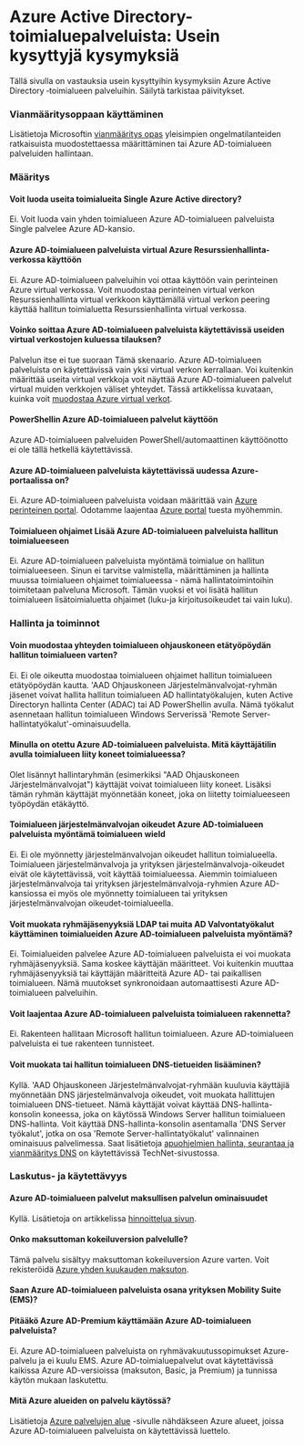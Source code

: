 <properties
    pageTitle="Usein kysyttyjä kysymyksiä - Azure Active Directory-toimialuepalveluista | Microsoft Azure"
    description="Usein kysyttyjä kysymyksiä Azure Active Directory-toimialueen palveluista"
    services="active-directory-ds"
    documentationCenter=""
    authors="mahesh-unnikrishnan"
    manager="stevenpo"
    editor="curtand"/>

<tags
    ms.service="active-directory-ds"
    ms.workload="identity"
    ms.tgt_pltfrm="na"
    ms.devlang="na"
    ms.topic="article"
    ms.date="10/19/2016"
    ms.author="maheshu"/>

# <a name="azure-active-directory-domain-services-frequently-asked-questions-faqs"></a>Azure Active Directory-toimialuepalveluista: Usein kysyttyjä kysymyksiä

Tällä sivulla on vastauksia usein kysyttyihin kysymyksiin Azure Active Directory ‑toimialueen palveluihin. Säilytä tarkistaa päivitykset.

### <a name="troubleshooting-guide"></a>Vianmääritysoppaan käyttäminen
Lisätietoja Microsoftin [vianmääritys opas](active-directory-ds-troubleshooting.md) yleisimpien ongelmatilanteiden ratkaisuista muodostettaessa määrittäminen tai Azure AD-toimialueen palveluiden hallintaan.


### <a name="configuration"></a>Määritys

#### <a name="can-i-create-multiple-domains-for-a-single-azure-ad-directory"></a>Voit luoda useita toimialueita Single Azure Active directory?
Ei. Voit luoda vain yhden toimialueen Azure AD-toimialueen palveluista Single palvelee Azure AD-kansio.  

#### <a name="can-i-enable-azure-ad-domain-services-in-an-azure-resource-manager-virtual-network"></a>Azure AD-toimialueen palveluista virtual Azure Resurssienhallinta-verkossa käyttöön
Ei. Azure AD-toimialueen palveluihin voi ottaa käyttöön vain perinteinen Azure virtual verkossa. Voit muodostaa perinteinen virtual verkon Resurssienhallinta virtual verkkoon käyttämällä virtual verkon peering käyttää hallitun toimialuetta Resurssienhallinta virtual verkossa.

#### <a name="can-i-make-azure-ad-domain-services-available-in-multiple-virtual-networks-within-my-subscription"></a>Voinko soittaa Azure AD-toimialueen palveluista käytettävissä useiden virtual verkostojen kuluessa tilauksen?
Palvelun itse ei tue suoraan Tämä skenaario. Azure AD-toimialueen palveluista on käytettävissä vain yksi virtual verkon kerrallaan. Voi kuitenkin määrittää useita virtual verkkoja voit näyttää Azure AD-toimialueen palvelut virtual muiden verkkojen väliset yhteydet. Tässä artikkelissa kuvataan, kuinka voit [muodostaa Azure virtual verkot](../vpn-gateway/virtual-networks-configure-vnet-to-vnet-connection.md).

#### <a name="can-i-enable-azure-ad-domain-services-using-powershell"></a>PowerShellin Azure AD-toimialueen palvelut käyttöön
Azure AD-toimialueen palveluiden PowerShell/automaattinen käyttöönotto ei ole tällä hetkellä käytettävissä.

#### <a name="is-azure-ad-domain-services-available-in-the-new-azure-portal"></a>Azure AD-toimialueen palveluista käytettävissä uudessa Azure-portaalissa on?
Ei. Azure AD-toimialueen palveluista voidaan määrittää vain [Azure perinteinen portal](https://manage.windowsazure.com). Odotamme laajentaa [Azure portal](https://portal.azure.com) tuesta myöhemmin.

#### <a name="can-i-add-domain-controllers-to-an-azure-ad-domain-services-managed-domain"></a>Toimialueen ohjaimet Lisää Azure AD-toimialueen palveluista hallitun toimialueeseen
Ei. Azure AD-toimialueen palveluista myöntämä toimialue on hallitun toimialueeseen. Sinun ei tarvitse valmistella, määrittäminen ja hallinta muussa toimialueen ohjaimet toimialueessa - nämä hallintatoimintoihin toimitetaan palveluna Microsoft. Tämän vuoksi et voi lisätä hallitun toimialueen lisätoimialuetta ohjaimet (luku-ja kirjoitusoikeudet tai vain luku).

### <a name="administration-and-operations"></a>Hallinta ja toiminnot

#### <a name="can-i-connect-to-the-domain-controller-for-my-managed-domain-using-remote-desktop"></a>Voin muodostaa yhteyden toimialueen ohjauskoneen etätyöpöydän hallitun toimialueen varten?
Ei. Ei ole oikeutta muodostaa toimialueen ohjaimet hallitun toimialueen etätyöpöydän kautta. 'AAD Ohjauskoneen Järjestelmänvalvojat-ryhmän jäsenet voivat hallita hallitun toimialueen AD hallintatyökalujen, kuten Active Directoryn hallinta Center (ADAC) tai AD PowerShellin avulla. Nämä työkalut asennetaan hallitun toimialueen Windows Serverissä 'Remote Server-hallintatyökalut'-ominaisuudella.

#### <a name="ive-enabled-azure-ad-domain-services-what-user-account-do-i-use-to-domain-join-machines-to-this-domain"></a>Minulla on otettu Azure AD-toimialueen palveluista. Mitä käyttäjätilin avulla toimialueen liity koneet toimialueessa?
Olet lisännyt hallintaryhmän (esimerkiksi "AAD Ohjauskoneen Järjestelmänvalvojat") käyttäjät voivat toimialueen liity koneet. Lisäksi tämän ryhmän käyttäjät myönnetään koneet, joka on liitetty toimialueeseen työpöydän etäkäyttö.

#### <a name="can-i-wield-domain-administrator-privileges-for-the-domain-provided-by-azure-ad-domain-services"></a>Toimialueen järjestelmänvalvojan oikeudet Azure AD-toimialueen palveluista myöntämä toimialueen wield
Ei. Ei ole myönnetty järjestelmänvalvojan oikeudet hallitun toimialueella. Toimialueen järjestelmänvalvoja ja yrityksen järjestelmänvalvoja-oikeudet eivät ole käytettävissä, voit käyttää toimialueessa. Aiemmin toimialueen järjestelmänvalvoja tai yrityksen järjestelmänvalvoja-ryhmien Azure AD-kansiossa ei myös ole myönnetty toimialueen tai yrityksen järjestelmänvalvojan oikeudet-toimialueella.

#### <a name="can-i-modify-group-memberships-using-ldap-or-other-ad-administrative-tools-on-domains-provided-by-azure-ad-domain-services"></a>Voit muokata ryhmäjäsenyyksiä LDAP tai muita AD Valvontatyökalut käyttäminen toimialueiden Azure AD-toimialueen palveluista myöntämä?
Ei. Toimialueiden palvelee Azure AD-toimialueen palveluista ei voi muokata ryhmäjäsenyyksiä. Sama koskee käyttäjän määritteet. Voi kuitenkin muuttaa ryhmäjäsenyyksiä tai käyttäjän määritteitä Azure AD- tai paikallisen toimialueen. Nämä muutokset synkronoidaan automaattisesti Azure AD-toimialueen palveluihin.

#### <a name="can-i-extend-the-schema-of-the-domain-provided-by-azure-ad-domain-services"></a>Voit laajentaa Azure AD-toimialueen palveluista toimialueen rakennetta?
Ei. Rakenteen hallitaan Microsoft hallitun toimialueen. Azure AD-toimialueen palveluista ei tue rakenteen tunnisteet.

#### <a name="can-i-modify-or-add-dns-records-in-my-managed-domain"></a>Voit muokata tai hallitun toimialueen DNS-tietueiden lisääminen?
Kyllä. 'AAD Ohjauskoneen Järjestelmänvalvojat-ryhmään kuuluvia käyttäjiä myönnetään DNS järjestelmänvalvoja oikeudet, voit muokata hallittujen toimialueen DNS-tietueet. Nämä käyttäjät voivat käyttää DNS-hallinta-konsolin koneessa, joka on käytössä Windows Server hallitun toimialueen DNS-hallinta. Voit käyttää DNS-hallinta-konsolin asentamalla 'DNS Server työkalut', jotka on osa 'Remote Server-hallintatyökalut' valinnainen ominaisuus palvelimessa. Saat lisätietoja [apuohjelmien hallinta, seurantaa ja vianmääritys DNS](https://technet.microsoft.com/library/cc753579.aspx) on käytettävissä TechNet-sivustossa.


### <a name="billing-and-availability"></a>Laskutus- ja käytettävyys

#### <a name="is-azure-ad-domain-services-a-paid-service"></a>Azure AD-toimialueen palvelut maksullisen palvelun ominaisuudet
Kyllä. Lisätietoja on artikkelissa [hinnoittelua sivun](https://azure.microsoft.com/pricing/details/active-directory-ds/).

#### <a name="is-there-a-free-trial-for-the-service"></a>Onko maksuttoman kokeiluversion palvelulle?
Tämä palvelu sisältyy maksuttoman kokeiluversion Azure varten. Voit rekisteröidä [Azure yhden kuukauden maksuton](https://azure.microsoft.com/pricing/free-trial/).

#### <a name="can-i-get-azure-ad-domain-services-as-part-of-enterprise-mobility-suite-ems"></a>Saan Azure AD-toimialueen palveluista osana yrityksen Mobility Suite (EMS)?
#### <a name="do-i-need-azure-ad-premium-to-use-azure-ad-domain-services"></a>Pitääkö Azure AD-Premium käyttämään Azure AD-toimialueen palveluista?
Ei. Azure AD-toimialueen palveluista on ryhmävakuutussopimukset Azure-palvelu ja ei kuulu EMS. Azure AD-toimialuepalvelut ovat käytettävissä kaikissa Azure AD-versioissa (maksuton, Basic, ja Premium) ja tunnissa käytön mukaan laskutettu.

#### <a name="what-azure-regions-is-the-service-available-in"></a>Mitä Azure alueiden on palvelu käytössä?
Lisätietoja [Azure palvelujen alue](https://azure.microsoft.com/regions/#services/) -sivulle nähdäkseen Azure alueet, joissa Azure AD-toimialueen palveluista on käytettävissä luettelo.

